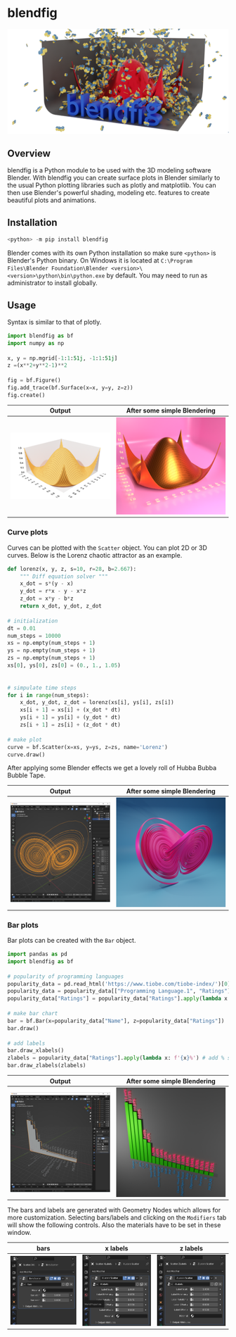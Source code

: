 # blendfig

![](https://github.com/stanrusak/stanrusak.github.io/blob/main/files/projects/blendfig/banner.png?raw=true)

## Overview

blendfig is a Python module to be used with the 3D modeling software Blender. With blendfig you can create surface plots in Blender similarly to the usual Python plotting libraries such as plotly and matplotlib. You can then use Blender's powerful shading, modeling etc. features to create beautiful plots and animations.

## Installation

```python
<python> -m pip install blendfig
```

Blender comes with its own Python installation so make sure `<python>` is Blender's Python binary. On Windows it is located at `C:\Program Files\Blender Foundation\Blender <version>\<version>\python\bin\python.exe` by default. You may need to run as administrator to install globally.

## Usage

Syntax is similar to that of plotly.

```python
import blendfig as bf
import numpy as np

x, y = np.mgrid[-1:1:51j, -1:1:51j]
z =(x**2+y**2-1)**2

fig = bf.Figure()
fig.add_trace(bf.Surface(x=x, y=y, z=z))
fig.create()

```

|                                                   Output                                                    |                                            After some simple Blendering                                            |
| :---------------------------------------------------------------------------------------------------------: | :----------------------------------------------------------------------------------------------------------------: |
| ![](https://github.com/stanrusak/stanrusak.github.io/raw/main/files/projects/blendfig/example.png?raw=true) | ![](https://github.com/stanrusak/stanrusak.github.io/raw/main/files/projects/blendfig/example_shaded.png?raw=true) |

### Curve plots

Curves can be plotted with the `Scatter` object. You can plot 2D or 3D curves. Below is the Lorenz chaotic attractor as an example.

```python
def lorenz(x, y, z, s=10, r=28, b=2.667):
    """ Diff equation solver """
    x_dot = s*(y - x)
    y_dot = r*x - y - x*z
    z_dot = x*y - b*z
    return x_dot, y_dot, z_dot

# initialization
dt = 0.01
num_steps = 10000
xs = np.empty(num_steps + 1)
ys = np.empty(num_steps + 1)
zs = np.empty(num_steps + 1)
xs[0], ys[0], zs[0] = (0., 1., 1.05)


# simpulate time steps
for i in range(num_steps):
    x_dot, y_dot, z_dot = lorenz(xs[i], ys[i], zs[i])
    xs[i + 1] = xs[i] + (x_dot * dt)
    ys[i + 1] = ys[i] + (y_dot * dt)
    zs[i + 1] = zs[i] + (z_dot * dt)

# make plot
curve = bf.Scatter(x=xs, y=ys, z=zs, name='Lorenz')
curve.draw()
```

After applying some Blender effects we get a lovely roll of Hubba Bubba Bubble Tape.

|                                              Output                                               |                                         After some simple Blendering                                         |
| :-----------------------------------------------------------------------------------------------: | :----------------------------------------------------------------------------------------------------------: |
| ![](https://github.com/stanrusak/stanrusak.github.io/raw/main/files/projects/blendfig/lorenz.png) | ![](https://github.com/stanrusak/stanrusak.github.io/raw/main/files/projects/blendfig/hubbabubba_bright.png) |

### Bar plots

Bar plots can be created with the `Bar` object.

```python
import pandas as pd
import blendfig as bf

# popularity of programming languages
popularity_data = pd.read_html('https://www.tiobe.com/tiobe-index/')[0]
popularity_data = popularity_data[["Programming Language.1", "Ratings"]].rename(columns={"Programming Language.1":"Name"})
popularity_data["Ratings"] = popularity_data["Ratings"].apply(lambda x: float(x[:-1]))

# make bar chart
bar = bf.Bar(x=popularity_data["Name"], z=popularity_data["Ratings"])
bar.draw()

# add labels
bar.draw_xlabels()
zlabels = popularity_data["Ratings"].apply(lambda x: f'{x}%') # add % signs
bar.draw_zlabels(zlabels)
```

|                                             Output                                             |                                     After some simple Blendering                                      |
| :--------------------------------------------------------------------------------------------: | :---------------------------------------------------------------------------------------------------: |
| ![](https://github.com/stanrusak/stanrusak.github.io/raw/main/files/projects/blendfig/bar.png) | ![](https://github.com/stanrusak/stanrusak.github.io/raw/main/files/projects/blendfig/bar_shaded.png) |

The bars and labels are generated with Geometry Nodes which allows for more customization. Selecting bars/labels and clicking on the `Modifiers` tab will show the following controls. Also the materials have to be set in these window.

|                                                   bars                                                   |                                              x labels                                              |                                              z labels                                              |
| :------------------------------------------------------------------------------------------------------: | :------------------------------------------------------------------------------------------------: | :------------------------------------------------------------------------------------------------: |
| ![](https://github.com/stanrusak/stanrusak.github.io/raw/main/files/projects/blendfig/bars_settings.png) | ![](https://github.com/stanrusak/stanrusak.github.io/raw/main/files/projects/blendfig/xlabels.png) | ![](https://github.com/stanrusak/stanrusak.github.io/raw/main/files/projects/blendfig/zlabels.png) |
